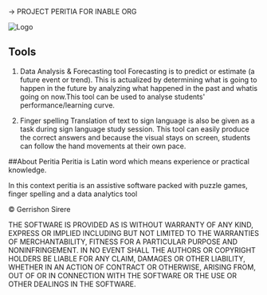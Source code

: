→  PROJECT PERITIA FOR INABLE ORG


![Logo](https://raw.githubusercontent.com/scalabli/quo/master/docs/images/peritia.png)

## Tools
1) Data Analysis & Forecasting tool
Forecasting is to predict or estimate (a future event or trend). This is actualized by determining what is going to happen in the future by analyzing what happened in the past and whatis going on now.This tool can be used to analyse students' performance/learning curve.


2) Finger spelling
Translation of text to sign language is also be given as a task during sign language study session. This tool can easily produce the correct answers and because the visual stays on screen, students can follow the hand movements at their own pace.

##About Peritia
Peritia is Latin word which means experience or practical knowledge.

In this context peritia is an assistive software packed with puzzle games, finger spelling and a data analytics tool

© Gerrishon Sirere

THE SOFTWARE IS PROVIDED AS IS WITHOUT WARRANTY OF ANY KIND, EXPRESS OR IMPLIED INCLUDING BUT NOT LIMITED TO THE WARRANTIES OF MERCHANTABILITY, FITNESS FOR A PARTICULAR PURPOSE AND NONINFRINGEMENT. IN NO EVENT SHALL THE AUTHORS OR COPYRIGHT HOLDERS BE LIABLE FOR ANY CLAIM, DAMAGES OR OTHER LIABILITY, WHETHER IN AN ACTION OF CONTRACT OR OTHERWISE, ARISING FROM, OUT OF OR IN CONNECTION WITH THE SOFTWARE OR THE USE OR OTHER DEALINGS IN THE SOFTWARE.





